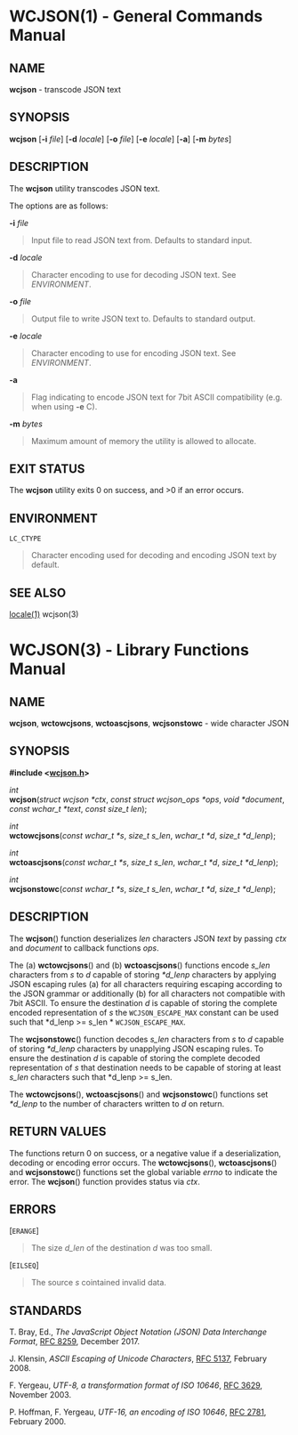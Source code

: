 # WCJSON(1) - General Commands Manual

## NAME

**wcjson** - transcode JSON text

## SYNOPSIS

**wcjson**
\[**-i**&nbsp;*file*]
\[**-d**&nbsp;*locale*]
\[**-o**&nbsp;*file*]
\[**-e**&nbsp;*locale*]
\[**-a**]
\[**-m**&nbsp;*bytes*]

## DESCRIPTION

The
**wcjson**
utility transcodes JSON text.

The options are as follows:

**-i** *file*

> Input file to read JSON text from. Defaults to standard input.

**-d** *locale*

> Character encoding to use for decoding JSON text. See
> *ENVIRONMENT*.

**-o** *file*

> Output file to write JSON text to. Defaults to standard output.

**-e** *locale*

> Character encoding to use for encoding JSON text. See
> *ENVIRONMENT*.

**-a**

> Flag indicating to encode JSON text for 7bit ASCII compatibility (e.g. when
> using
> **-e**
> C).

**-m** *bytes*

> Maximum amount of memory the utility is allowed to allocate.

## EXIT STATUS

The **wcjson** utility exits&#160;0 on success, and&#160;&gt;0 if an error occurs.

## ENVIRONMENT

`LC_CTYPE`

> Character encoding used for decoding and encoding JSON text by default.

## SEE ALSO

[locale(1)](https://man.openbsd.org/locale)
wcjson(3)

# WCJSON(3) - Library Functions Manual

## NAME

**wcjson**,
**wctowcjsons**,
**wctoascjsons**,
**wcjsonstowc** - wide character JSON

## SYNOPSIS

**#include &lt;[wcjson.h](src/wcjson.h)>**

*int*  
**wcjson**(*struct wcjson \*ctx*, *const struct wcjson\_ops \*ops*, *void \*document*, *const wchar\_t \*text*, *const size\_t len*);

*int*  
**wctowcjsons**(*const wchar\_t \*s*, *size\_t s\_len*, *wchar\_t \*d*, *size\_t \*d\_lenp*);

*int*  
**wctoascjsons**(*const wchar\_t \*s*, *size\_t s\_len*, *wchar\_t \*d*, *size\_t \*d\_lenp*);

*int*  
**wcjsonstowc**(*const wchar\_t \*s*, *size\_t s\_len*, *wchar\_t \*d*, *size\_t \*d\_lenp*);

## DESCRIPTION

The
**wcjson**()
function deserializes
*len*
characters JSON
*text*
by passing
*ctx*
and
*document*
to callback functions
*ops*.

The (a)
**wctowcjsons**()
and (b)
**wctoascjsons**()
functions encode
*s\_len*
characters from
*s*
to
*d*
capable of storing
*\*d\_lenp*
characters by applying JSON escaping rules (a) for all characters requiring escaping
according to the JSON grammar or additionally (b) for all characters not compatible with
7bit ASCII. To ensure the destination
*d*
is capable of storing the complete encoded representation of
*s*
the
`WCJSON_ESCAPE_MAX`
constant can be used such that \*d\_lenp &gt;= s\_len \*
`WCJSON_ESCAPE_MAX`.

The
**wcjsonstowc**()
function decodes
*s\_len*
characters from
*s*
to
*d*
capable of storing
*\*d\_lenp*
characters by unapplying JSON escaping rules. To ensure the destination
*d*
is capable of storing the complete decoded representation of
*s*
that destination needs to be capable of storing at least
*s\_len*
characters such that \*d\_lenp &gt;= s\_len.

The
**wctowcjsons**(),
**wctoascjsons**()
and
**wcjsonstowc**()
functions set
*\*d\_lenp*
to the number of characters written to
*d*
on return.

## RETURN VALUES

The functions return 0 on success, or a negative value if a deserialization, decoding or
encoding error occurs.
The
**wctowcjsons**(),
**wctoascjsons**()
and
**wcjsonstowc**()
functions set the global variable
*errno*
to indicate the error. The
**wcjson**()
function provides status via
*ctx*.

## ERRORS

\[`ERANGE`]

> The size
> *d\_len*
> of the destination
> *d*
> was too small.

\[`EILSEQ`]

> The source
> *s*
> cointained invalid data.

## STANDARDS

T. Bray, Ed.,
*The JavaScript Object Notation (JSON) Data Interchange Format*,
[RFC 8259](https://www.rfc-editor.org/info/rfc8259),
December 2017.

J. Klensin,
*ASCII Escaping of Unicode Characters*,
[RFC 5137](https://www.rfc-editor.org/info/rfc5137),
February 2008.

F. Yergeau,
*UTF-8, a transformation format of ISO 10646*,
[RFC 3629](https://www.rfc-editor.org/info/rfc3629),
November 2003.

P. Hoffman,
F. Yergeau,
*UTF-16, an encoding of ISO 10646*,
[RFC 2781](https://www.rfc-editor.org/info/rfc2781),
February 2000.
